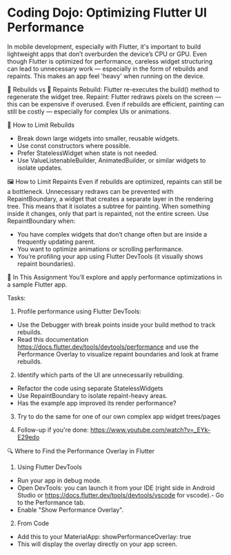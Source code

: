 # Coding Dojo: Optimizing Flutter UI Performance
In mobile development, especially with Flutter, it's important to build lightweight apps that don’t 
overburden the device’s CPU or GPU. Even though Flutter is optimized for performance, careless widget 
structuring can lead to unnecessary work — especially in the form of rebuilds and repaints. This makes
an app feel 'heavy' when running on the device.

🔄 Rebuilds vs 🎨 Repaints
Rebuild:	Flutter re-executes the build() method to regenerate the widget tree.
Repaint:	Flutter redraws pixels on the screen — this can be expensive if overused.
Even if rebuilds are efficient, painting can still be costly — especially for complex UIs or 
animations.

🧩 How to Limit Rebuilds
- Break down large widgets into smaller, reusable widgets.
- Use const constructors where possible.
- Prefer StatelessWidget when state is not needed.
- Use ValueListenableBuilder, AnimatedBuilder, or similar widgets to isolate updates.

🖼️ How to Limit Repaints
Even if rebuilds are optimized, repaints can still be a bottleneck. Unnecessary redraws can be 
prevented with RepaintBoundary, a widget that creates a separate layer in the rendering tree. 
This means that it isolates a subtree for painting. When something inside it changes, only that 
part is repainted, not the entire screen.
Use RepaintBoundary when:
- You have complex widgets that don’t change often but are inside a frequently updating parent.
- You want to optimize animations or scrolling performance.
- You’re profiling your app using Flutter DevTools (it visually shows repaint boundaries).

🧪 In This Assignment
You’ll explore and apply performance optimizations in a sample Flutter app.

Tasks:
1) Profile performance using Flutter DevTools:
- Use the Debugger with break points inside your build method to track rebuilds.
- Read this documentation https://docs.flutter.dev/tools/devtools/performance and use the 
Performance Overlay to visualize repaint boundaries and look at frame rebuilds.

2) Identify which parts of the UI are unnecessarily rebuilding.
- Refactor the code using separate StatelessWidgets
- Use RepaintBoundary to isolate repaint-heavy areas.
- Has the example app improved its render performance?

3) Try to do the same for one of our own complex app widget trees/pages

4) Follow-up if you're done: https://www.youtube.com/watch?v=_EYk-E29edo

🔍 Where to Find the Performance Overlay in Flutter 
1) Using Flutter DevTools
- Run your app in debug mode.
- Open DevTools: you can launch it from your IDE (right side in Android Studio
  or https://docs.flutter.dev/tools/devtools/vscode for vscode).- Go to the Performance tab.
- Enable "Show Performance Overlay".
2) From Code
- Add this to your MaterialApp: showPerformanceOverlay: true
- This will display the overlay directly on your app screen.